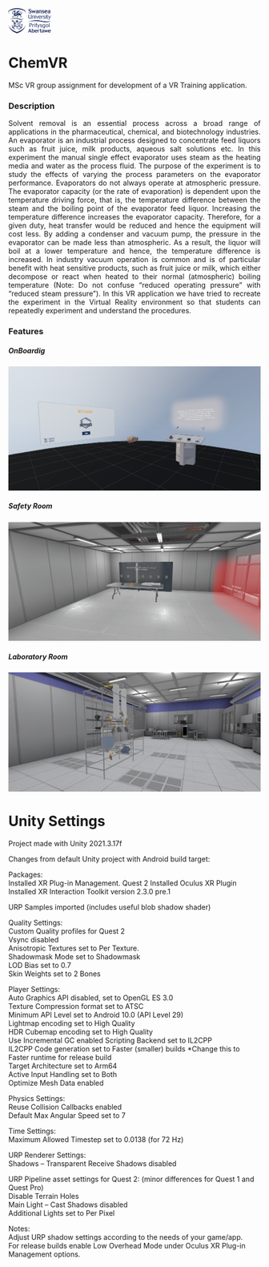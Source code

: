<img src="https://github.com/2239356Benadict/Assignment1/blob/main/swansea-university-2017.en.png" width="85" height="50">

# ChemVR 

 MSc VR group assignment for development of a VR Training application.

### **Description**
<p align="justify">
Solvent removal is an essential process across a broad range of applications in the pharmaceutical, chemical, and biotechnology industries. An evaporator is an industrial process designed to concentrate feed liquors such as fruit juice, milk products, aqueous salt solutions etc. In this experiment the manual single effect evaporator uses steam as the heating media and water as the process fluid. The purpose of the experiment is to study the effects of varying the process parameters on the evaporator performance.
Evaporators do not always operate at atmospheric pressure. The evaporator capacity (or the rate of evaporation) is dependent upon the temperature driving force, that is, the temperature difference between the steam and the boiling point of the evaporator feed liquor. Increasing the temperature difference increases the evaporator capacity. Therefore, for a given duty, heat transfer would be reduced and hence the equipment will cost less. By adding a condenser and vacuum pump, the pressure in the evaporator can be made less than atmospheric. As a result, the liquor will boil at a lower temperature and hence, the temperature difference is increased. In industry vacuum operation is common and is of particular benefit with heat sensitive products, such as fruit juice or milk, which either decompose or react when heated to their normal (atmospheric) boiling temperature (Note: Do not confuse “reduced operating pressure” with “reduced steam pressure”).
In this VR application we have tried to recreate the experiment in the Virtual Reality environment so that students can repeatedly experiment and understand the procedures.


### **Features**

##### **OnBoardig**
![alt text](https://github.com/2239356Benadict/Assignment1/blob/main/ChemVR_OnBoarding.png)

##### **Safety Room**
![alt text](https://github.com/2239356Benadict/Assignment1/blob/main/safetyroom.png)

##### **Laboratory Room**
![alt text](https://github.com/2239356Benadict/Assignment1/blob/main/lab.png)
 
# Unity Settings

Project made with Unity 2021.3.17f

Changes from default Unity project with Android build target:  

Packages:  
Installed XR Plug-in Management. Quest 2 
Installed Oculus XR Plugin  
Installed XR Interaction Toolkit version 2.3.0 pre.1  

URP Samples imported (includes useful blob shadow shader)  

Quality Settings:  
Custom Quality profiles  for Quest 2  
Vsync disabled  
Anisotropic Textures set to Per Texture.  
Shadowmask Mode set to Shadowmask  
LOD Bias set to 0.7  
Skin Weights set to 2 Bones  

Player Settings:  
Auto Graphics API disabled, set to OpenGL ES 3.0  
Texture Compression format set to ATSC  
Minimum API Level set to Android 10.0 (API Level 29)  
Lightmap encoding set to High Quality  
HDR Cubemap encoding set to High Quality  
Use Incremental GC enabled 
Scripting Backend set to IL2CPP  
IL2CPP Code generation set to Faster (smaller) builds *Change this to Faster runtime for release build  
Target Architecture set to Arm64  
Active Input Handling set to Both  
Optimize Mesh Data enabled   

Physics Settings:  
Reuse Collision Callbacks enabled  
Default Max Angular Speed set to 7  

Time Settings:  
Maximum Allowed Timestep set to 0.0138 (for 72 Hz)  

URP Renderer Settings:  
Shadows – Transparent Receive Shadows disabled   

URP Pipeline asset settings for Quest 2: (minor differences for Quest 1 and Quest Pro)  
Disable Terrain Holes  
Main Light – Cast Shadows disabled  
Additional Lights set to Per Pixel  

Notes:  
Adjust URP shadow settings according to the needs of your game/app.   
For release builds enable Low Overhead Mode under Oculus XR Plug-in Management options.  

